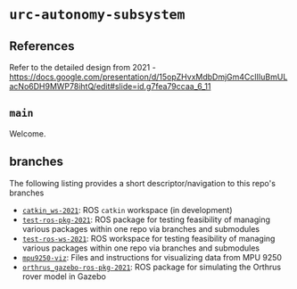 # `urc-autonomy-subsystem`

## References
Refer to the detailed design from 2021 - https://docs.google.com/presentation/d/15opZHvxMdbDmjGm4CclIIuBmULacNo6DH9MWP78ihtQ/edit#slide=id.g7fea79ccaa_6_11

## `main`

Welcome.

## branches
The following listing provides a short descriptor/navigation to this repo's branches
* [`catkin_ws-2021`](https://github.com/SJSURoboticsTeam/urc-autonomy-subsystem-2021/tree/catkin_ws-2021): ROS `catkin` workspace (in development)
* [`test-ros-pkg-2021`](https://github.com/SJSURoboticsTeam/urc-autonomy-subsystem-2021/tree/test-ros-pkg-2021): ROS package for testing feasibility of managing various packages within one repo via branches and submodules
* [`test-ros-ws-2021`](https://github.com/SJSURoboticsTeam/urc-autonomy-subsystem-2021/tree/test-ros-ws-2021): ROS workspace for testing feasibility of managing various packages within one repo via branches and submodules
* [`mpu9250-viz`](https://github.com/SJSURoboticsTeam/urc-autonomy-subsystem-2021/tree/mpu9250_viz): Files and instructions for visualizing data from MPU 9250
* [`orthrus_gazebo-ros-pkg-2021`](https://github.com/SJSURoboticsTeam/urc-autonomy-subsystem-2021/tree/orthrus_gazebo-ros-pkg-2021): ROS package for simulating the Orthrus rover model in Gazebo
